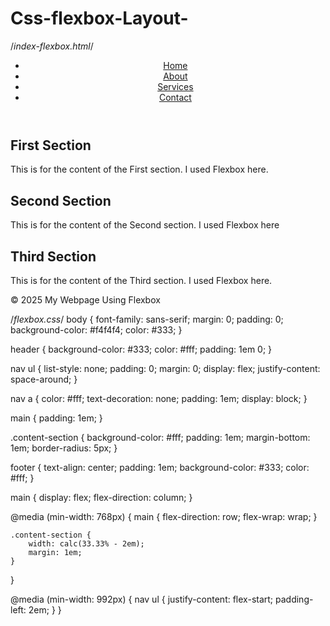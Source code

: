 # Css-flexbox-Layout-
/*index-flexbox.html*/
<!DOCTYPE html>
<html>
<html lang="en">
<head>
  <meta http-equiv="CONTENT-TYPE" content="text/html; charset=UTF-8">
   <title>This is my Flexbox Layout</title>
    <link rel="stylesheet" href="flexbox.css">
</head>
<body>
   <header>
        <nav>
            <ul>
                <li><a href="#">Home</a></li>
                <li><a href="#">About</a></li>
                <li><a href="#">Services</a></li>
                <li><a href="#">Contact</a></li>
            </ul>
        </nav>
    </header>
    <main>
        <section class="content-section">
            <h2>First Section</h2>
            <p>This is for the content of the First section. I used Flexbox here.</p>
        </section> 
       <section class="content-section">
            <h2>Second Section</h2>
            <p>This is for the content of the Second section. I used Flexbox here</p>
        </section>
        <section class="content-section">
            <h2>Third Section</h2>
            <p>This is for the content of the Third section. I used Flexbox here.</p>
        </section>
    </main>
 <footer>
        <p>&copy; 2025 My Webpage Using Flexbox</p>
    </footer>
</body>
</html>


/*flexbox.css*/
body {
    font-family: sans-serif;
    margin: 0;
    padding: 0;
    background-color: #f4f4f4;
    color: #333;
}

header {
    background-color: #333;
    color: #fff;
    padding: 1em 0;
}

nav ul {
    list-style: none;
    padding: 0;
    margin: 0;
    display: flex; 
    justify-content: space-around;
}

nav a {
    color: #fff;
    text-decoration: none;
    padding: 1em;
    display: block;
}

main {
    padding: 1em;
}

.content-section {
    background-color: #fff;
    padding: 1em;
    margin-bottom: 1em;
    border-radius: 5px;
}

footer {
    text-align: center;
    padding: 1em;
    background-color: #333;
    color: #fff;
}

main {
    display: flex;
    flex-direction: column; 
}

@media (min-width: 768px) { 
    main {
        flex-direction: row; 
        flex-wrap: wrap; 
    }

    .content-section {
        width: calc(33.33% - 2em);
        margin: 1em;
    }
}

@media (min-width: 992px) { 
    nav ul {
        justify-content: flex-start;
        padding-left: 2em;
    }
}

